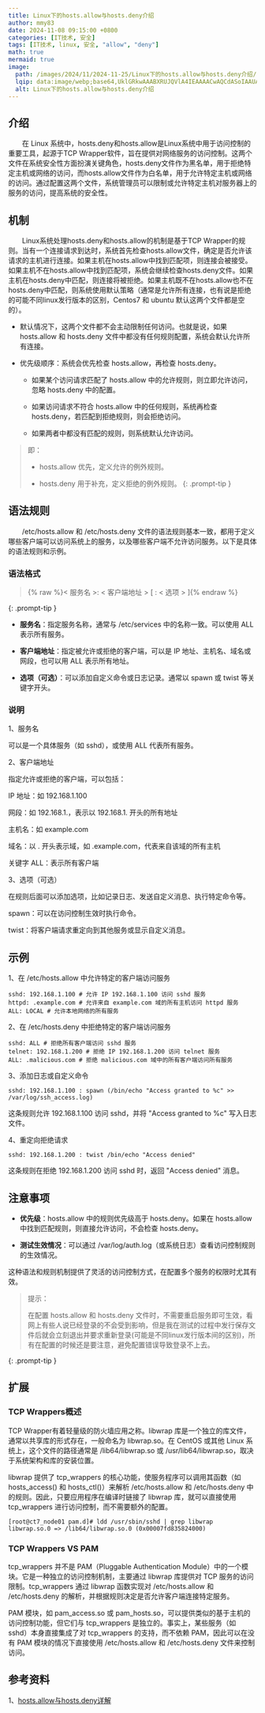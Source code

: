```yaml
---
title: Linux下的hosts.allow与hosts.deny介绍
author: mmy83
date: 2024-11-08 09:15:00 +0800
categories: [IT技术, 安全]
tags: [IT技术, linux, 安全, "allow", "deny"]
math: true
mermaid: true
image:
  path: /images/2024/11/2024-11-25/Linux下的hosts.allow与hosts.deny介绍/Linux下的hosts.allow与hosts.deny介绍-00.png
  lqip: data:image/webp;base64,UklGRkwAAABXRUJQVlA4IEAAAACwAQCdASoIAAUAAUAmJYwCdADye+QAAP73iF9G3+GvWgzgy2lS4Iwt/CEqgD9yQwk83EmzXzcGLbFYwYEsAAAA
  alt: Linux下的hosts.allow与hosts.deny介绍
---
```


## 介绍

&emsp;&emsp;在 Linux 系统中，hosts.deny和hosts.allow是Linux系统中用于访问控制的重要工具，起源于TCP Wrapper软件，旨在提供对网络服务的访问控制。这两个文件在系统安全性方面扮演关键角色，hosts.deny文件作为黑名单，用于拒绝特定主机或网络的访问，而hosts.allow文件作为白名单，用于允许特定主机或网络的访问。通过配置这两个文件，系统管理员可以限制或允许特定主机对服务器上的服务的访问，提高系统的安全性。

## 机制

&emsp;&emsp;Linux系统处理hosts.deny和hosts.allow的机制是基于TCP Wrapper的规则。当有一个连接请求到达时，系统首先检查hosts.allow文件，确定是否允许该请求的主机进行连接。如果主机在hosts.allow中找到匹配项，则连接会被接受。如果主机不在hosts.allow中找到匹配项，系统会继续检查hosts.deny文件。如果主机在hosts.deny中匹配，则连接将被拒绝。如果主机既不在hosts.allow也不在hosts.deny中匹配，则系统使用默认策略（通常是允许所有连接，也有说是拒绝的可能不同linux发行版本的区别，Centos7 和 ubuntu 默认这两个文件都是空的）。

- 默认情况下，这两个文件都不会主动限制任何访问。也就是说，如果 hosts.allow 和 hosts.deny 文件中都没有任何规则配置，系统会默认允许所有连接。

- 优先级顺序：系统会优先检查 hosts.allow，再检查 hosts.deny。

  - 如果某个访问请求匹配了 hosts.allow 中的允许规则，则立即允许访问，忽略 hosts.deny 中的配置。

  - 如果访问请求不符合 hosts.allow 中的任何规则，系统再检查 hosts.deny，若匹配到拒绝规则，则会拒绝访问。

  - 如果两者中都没有匹配的规则，则系统默认允许访问。

> 即：
>
> - hosts.allow 优先，定义允许的例外规则。
>
> - hosts.deny 用于补充，定义拒绝的例外规则。
{: .prompt-tip }

## 语法规则

&emsp;&emsp;/etc/hosts.allow 和 /etc/hosts.deny 文件的语法规则基本一致，都用于定义哪些客户端可以访问系统上的服务，以及哪些客户端不允许访问服务。以下是具体的语法规则和示例。

### 语法格式
>
> {% raw %}< 服务名 >: < 客户端地址 > [ : < 选项 > ]{% endraw %}
>
{: .prompt-tip }

- **服务名**：指定服务名称，通常与 /etc/services 中的名称一致。可以使用 ALL 表示所有服务。

- **客户端地址**：指定被允许或拒绝的客户端，可以是 IP 地址、主机名、域名或网段，也可以用 ALL 表示所有地址。

- **选项（可选）**：可以添加自定义命令或日志记录。通常以 spawn 或 twist 等关键字开头。

### 说明

1、服务名

可以是一个具体服务（如 sshd），或使用 ALL 代表所有服务。

2、客户端地址

指定允许或拒绝的客户端，可以包括：

IP 地址：如 192.168.1.100

网段：如 192.168.1.，表示以 192.168.1. 开头的所有地址

主机名：如 example.com

域名：以 . 开头表示域，如 .example.com，代表来自该域的所有主机

关键字 ALL：表示所有客户端

3、选项（可选）

在规则后面可以添加选项，比如记录日志、发送自定义消息、执行特定命令等。

spawn：可以在访问控制生效时执行命令。

twist：将客户端请求重定向到其他服务或显示自定义消息。

## 示例

1、在 /etc/hosts.allow 中允许特定的客户端访问服务

```console
sshd: 192.168.1.100 # 允许 IP 192.168.1.100 访问 sshd 服务 
httpd: .example.com # 允许来自 example.com 域的所有主机访问 httpd 服务 
ALL: LOCAL # 允许本地网络的所有服务 
```

2、在 /etc/hosts.deny 中拒绝特定的客户端访问服务

```console
sshd: ALL # 拒绝所有客户端访问 sshd 服务 
telnet: 192.168.1.200 # 拒绝 IP 192.168.1.200 访问 telnet 服务 
ALL: .malicious.com # 拒绝 malicious.com 域中的所有客户端访问所有服务 
```

3、添加日志或自定义命令

```console
sshd: 192.168.1.100 : spawn (/bin/echo "Access granted to %c" >> /var/log/ssh_access.log) 
```

这条规则允许 192.168.1.100 访问 sshd，并将 "Access granted to %c" 写入日志文件。

4、重定向拒绝请求

```console
sshd: 192.168.1.200 : twist /bin/echo "Access denied" 
```

这条规则在拒绝 192.168.1.200 访问 sshd 时，返回 "Access denied" 消息。

## 注意事项

- **优先级**：hosts.allow 中的规则优先级高于 hosts.deny。如果在 hosts.allow 中找到匹配规则，则直接允许访问，不会检查 hosts.deny。

- **测试生效情况**：可以通过 /var/log/auth.log（或系统日志）查看访问控制规则的生效情况。

这种语法和规则机制提供了灵活的访问控制方式，在配置多个服务的权限时尤其有效。

> 提示：
>
> 在配置 hosts.allow 和 hosts.deny 文件时，不需要重启服务即可生效，看网上有些人说已经登录的不会受到影响，但是我在测试的过程中发行保存文件后就会立刻退出并要求重新登录(可能是不同linux发行版本间的区别)，所有在配置的时候还是要注意，避免配置错误导致登录不上去。
>
{: .prompt-tip }

## 扩展

### TCP Wrappers概述

TCP Wrapper有着轻量级的防火墙应用之称。libwrap 库是一个独立的库文件，通常以共享库的形式存在，一般命名为 libwrap.so。在 CentOS 或其他 Linux 系统上，这个文件的路径通常是 /lib64/libwrap.so 或 /usr/lib64/libwrap.so，取决于系统架构和库的安装位置。

libwrap 提供了 tcp_wrappers 的核心功能，使服务程序可以调用其函数（如 hosts_access() 和 hosts_ctl()）来解析 /etc/hosts.allow 和 /etc/hosts.deny 中的规则。因此，只要应用程序在编译时链接了 libwrap 库，就可以直接使用 tcp_wrappers 进行访问控制，而不需要额外的配置。

```console
[root@ct7_node01 pam.d]# ldd /usr/sbin/sshd | grep libwrap
libwrap.so.0 => /lib64/libwrap.so.0 (0x00007fd835824000)
```

### TCP Wrappers VS PAM

tcp_wrappers 并不是 PAM（Pluggable Authentication Module）中的一个模块。它是一种独立的访问控制机制，主要通过 libwrap 库提供对 TCP 服务的访问限制。tcp_wrappers 通过 libwrap 函数实现对 /etc/hosts.allow 和 /etc/hosts.deny 的解析，并根据规则决定是否允许客户端连接特定服务。

PAM 模块，如 pam_access.so 或 pam_hosts.so，可以提供类似的基于主机的访问控制功能，但它们与 tcp_wrappers 是独立的。事实上，某些服务（如 sshd）本身直接集成了对 tcp_wrappers 的支持，而不依赖 PAM，因此可以在没有 PAM 模块的情况下直接使用 /etc/hosts.allow 和 /etc/hosts.deny 文件来控制访问。

## 参考资料

1、[hosts.allow与hosts.deny详解](https://blog.csdn.net/zyqash/article/details/143337333)
